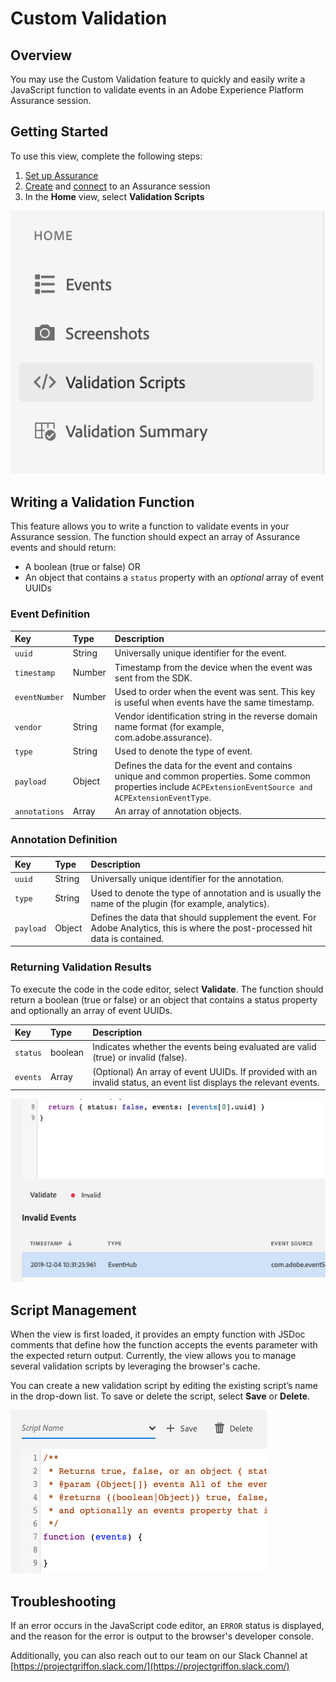 # Custom Validation

## Overview

You may use the Custom Validation feature to quickly and easily write a JavaScript function to validate events in an Adobe Experience Platform Assurance session.

## Getting Started

To use this view, complete the following steps:

1. [Set up Assurance](../set-up.md)
2. [Create](../index.md#creating-sessions) and [connect](../index.md#connecting-to-a-session) to an Assurance session
3. In the **Home** view, select **Validation Scripts**

![Custom Validation](./assets/custom-validation/validation-menu.png)

## Writing a Validation Function

This feature allows you to write a function to validate events in your Assurance session. The function should expect an array of Assurance events and should return:

* A boolean (true or false) OR
* An object that contains a `status` property with an _optional_ array of event UUIDs

### Event Definition

| Key | Type | Description |
| :--- | :--- | :--- |
| `uuid` | String | Universally unique identifier for the event. |
| `timestamp` | Number | Timestamp from the device when the event was sent from the SDK. |
| `eventNumber` | Number | Used to order when the event was sent. This key is useful when events have the same timestamp. |
| `vendor` | String | Vendor identification string in the reverse domain name format (for example, com.adobe.assurance). |
| `type` | String | Used to denote the type of event. |
| `payload` | Object | Defines the data for the event and contains unique and common properties. Some common properties include `ACPExtensionEventSource and ACPExtensionEventType`. |
| `annotations` | Array | An array of annotation objects. |

### Annotation Definition

| Key | Type | Description |
| :--- | :--- | :--- |
| `uuid` | String | Universally unique identifier for the annotation. |
| `type` | String | Used to denote the type of annotation and is usually the name of the plugin (for example, analytics). |
| `payload` | Object | Defines the data that should supplement the event. For Adobe Analytics, this is where the post-processed hit data is contained. |

### Returning Validation Results

To execute the code in the code editor, select **Validate**. The function should return a boolean (true or false) or an object that contains a status property and optionally an array of event UUIDs.

| Key | Type | Description |
| :--- | :--- | :--- |
| `status` | boolean | Indicates whether the events being evaluated are valid (true) or invalid (false). |
| `events` | Array | (Optional) An array of event UUIDs. If provided with an invalid status, an event list displays the relevant events. |

![](./assets/custom-validation/validation-results.png)

## Script Management

When the view is first loaded, it provides an empty function with JSDoc comments that define how the function accepts the events parameter with the expected return output. Currently, the view allows you to manage several validation scripts by leveraging the browser's cache.

You can create a new validation script by editing the existing script’s name in the drop-down list. To save or delete the script, select **Save** or **Delete**.

![](./assets/custom-validation/validation-save.png)

## Troubleshooting

If an error occurs in the JavaScript code editor, an `ERROR` status is displayed, and the reason for the error is output to the browser's developer console.

Additionally, you can also reach out to our team on our Slack Channel at [https://projectgriffon.slack.com/](https://projectgriffon.slack.com/)

